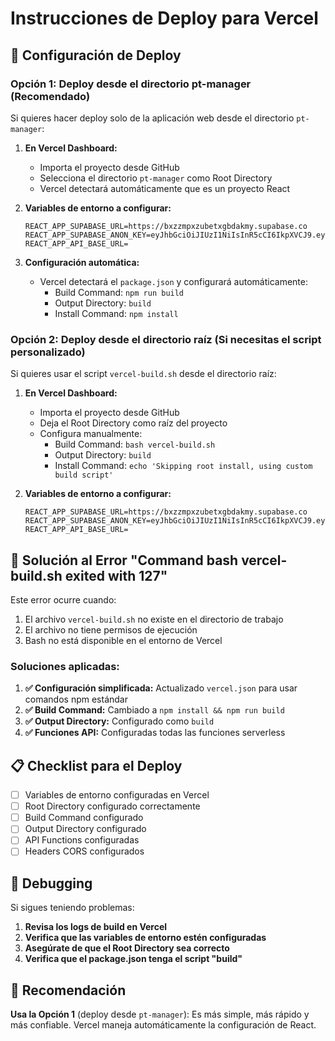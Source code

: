 # Instrucciones de Deploy para Vercel

## 🚀 Configuración de Deploy

### Opción 1: Deploy desde el directorio pt-manager (Recomendado)

Si quieres hacer deploy solo de la aplicación web desde el directorio `pt-manager`:

1. **En Vercel Dashboard:**
   - Importa el proyecto desde GitHub
   - Selecciona el directorio `pt-manager` como Root Directory
   - Vercel detectará automáticamente que es un proyecto React

2. **Variables de entorno a configurar:**
   ```
   REACT_APP_SUPABASE_URL=https://bxzzmpxzubetxgbdakmy.supabase.co
   REACT_APP_SUPABASE_ANON_KEY=eyJhbGciOiJIUzI1NiIsInR5cCI6IkpXVCJ9.eyJpc3MiOiJzdXBhYmFzZSIsInJlZiI6ImJ4enptcHh6dWJldHhnYmRha215Iiwicm9sZSI6ImFub24iLCJpYXQiOjE3NTQwODc4OTYsImV4cCI6MjA2OTY2Mzg5Nn0.Wq8_RUlZ0deiIUeFsP2PAbT66ObWkkBO0PGwQpX3NAw
   REACT_APP_API_BASE_URL=
   ```

3. **Configuración automática:**
   - Vercel detectará el `package.json` y configurará automáticamente:
     - Build Command: `npm run build`
     - Output Directory: `build`
     - Install Command: `npm install`

### Opción 2: Deploy desde el directorio raíz (Si necesitas el script personalizado)

Si quieres usar el script `vercel-build.sh` desde el directorio raíz:

1. **En Vercel Dashboard:**
   - Importa el proyecto desde GitHub
   - Deja el Root Directory como raíz del proyecto
   - Configura manualmente:
     - Build Command: `bash vercel-build.sh`
     - Output Directory: `build`
     - Install Command: `echo 'Skipping root install, using custom build script'`

2. **Variables de entorno a configurar:**
   ```
   REACT_APP_SUPABASE_URL=https://bxzzmpxzubetxgbdakmy.supabase.co
   REACT_APP_SUPABASE_ANON_KEY=eyJhbGciOiJIUzI1NiIsInR5cCI6IkpXVCJ9.eyJpc3MiOiJzdXBhYmFzZSIsInJlZiI6ImJ4enptcHh6dWJldHhnYmRha215Iiwicm9sZSI6ImFub24iLCJpYXQiOjE3NTQwODc4OTYsImV4cCI6MjA2OTY2Mzg5Nn0.Wq8_RUlZ0deiIUeFsP2PAbT66ObWkkBO0PGwQpX3NAw
   REACT_APP_API_BASE_URL=
   ```

## 🔧 Solución al Error "Command bash vercel-build.sh exited with 127"

Este error ocurre cuando:
1. El archivo `vercel-build.sh` no existe en el directorio de trabajo
2. El archivo no tiene permisos de ejecución
3. Bash no está disponible en el entorno de Vercel

### Soluciones aplicadas:

1. **✅ Configuración simplificada:** Actualizado `vercel.json` para usar comandos npm estándar
2. **✅ Build Command:** Cambiado a `npm install && npm run build`
3. **✅ Output Directory:** Configurado como `build`
4. **✅ Funciones API:** Configuradas todas las funciones serverless

## 📋 Checklist para el Deploy

- [ ] Variables de entorno configuradas en Vercel
- [ ] Root Directory configurado correctamente
- [ ] Build Command configurado
- [ ] Output Directory configurado
- [ ] API Functions configuradas
- [ ] Headers CORS configurados

## 🐛 Debugging

Si sigues teniendo problemas:

1. **Revisa los logs de build en Vercel**
2. **Verifica que las variables de entorno estén configuradas**
3. **Asegúrate de que el Root Directory sea correcto**
4. **Verifica que el package.json tenga el script "build"**

## 🎯 Recomendación

**Usa la Opción 1** (deploy desde `pt-manager`): Es más simple, más rápido y más confiable. Vercel maneja automáticamente la configuración de React.
